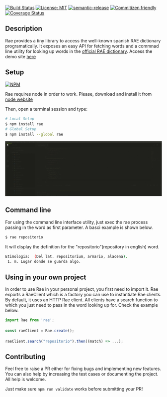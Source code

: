 
[![Build Status](https://travis-ci.org/tsur/node-rae.png)](https://travis-ci.org/tsur/node-rae)
[![License: MIT](https://img.shields.io/badge/License-MIT-yellow.svg)](https://opensource.org/licenses/MIT)
[![semantic-release](https://img.shields.io/badge/%20%20%F0%9F%93%A6%F0%9F%9A%80-semantic--release-e10079.svg)](https://github.com/semantic-release/semantic-release)
[![Commitizen friendly](https://img.shields.io/badge/commitizen-friendly-brightgreen.svg)](http://commitizen.github.io/cz-cli/)
[![Coverage Status](https://coveralls.io/repos/github/Tsur/node-rae/badge.svg?branch=inestable)](https://coveralls.io/github/Tsur/node-rae?branch=inestable)

## Description

Rae provides a tiny library to access the well-known spanish RAE dictionary programatically. It exposes an easy API for fetching words and a commnad line utility for looking up words in the [official RAE dictionary](http://www.rae.es/). Access the demo site [here](https://tsur.github.io/node-rae)

## Setup

[![NPM](https://nodei.co/npm/rae.png)](https://nodei.co/npm/rae/)

Rae requires node in order to work. Please, download and install it from [node website](https://nodejs.org/)

Then, open a terminal session and type:

```bash
# Local Setup
$ npm install rae
# Global Setup
$ npm install --global rae
```

![Example1](../examples/rae.gif?raw=true)

## Command line

For using the command line interface utility, just exec the rae process passing in the word as first parameter. A basci example is shown below.

```bash
$ rae repositorio
```

It will display the definition for the "repositorio"(repository in english) word.

```bash
Etimologia:  (Del lat. repositorĭum, armario, alacena).
 1. m. Lugar donde se guarda algo.
```

## Using in your own project

In order to use Rae in your personal project, you first need to import it. Rae exports a RaeClient which is a factory you can use to instantiate Rae clients. By default, it uses an HTTP Rae client. All clients have a search function to which you just need to pass in the word looking up for. Check the example below.

```js
import Rae from 'rae';

const raeClient = Rae.create();

raeClient.search("repositorio").then((match) => ...);
```

## Contributing

Feel free to raise a PR either for fixing bugs and implementing new features. You can also help by increasing the test cases or documenting the project. All help is welcome.

Just make sure `npm run validate` works before submitting your PR! 